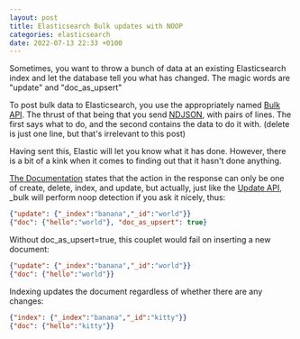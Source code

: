 ```yaml
---
layout: post
title: Elasticsearch Bulk updates with NOOP
categories: elasticsearch
date: 2022-07-13 22:33 +0100
---
```


Sometimes, you want to throw a bunch of data at an existing Elasticsearch
index and let the database tell you what has changed.  The magic words
are "update" and "doc_as_upsert"

To post bulk data to Elasticsearch, you use the appropriately named 
[Bulk API](https://www.elastic.co/guide/en/elasticsearch/reference/current/docs-bulk.html).
The thrust of that being that you send [NDJSON](http://ndjson.org/), with pairs
of lines.  The first says what to do, and the second contains the data to do it with.
(delete is just one line, but that's irrelevant to this post)

Having sent this, Elastic will let you know what it has done.  However, there 
is a bit of a kink when it comes to finding out that it hasn't done anything.

[The Documentation](https://www.elastic.co/guide/en/elasticsearch/reference/current/docs-bulk.html#bulk-api-response-body)
states that the action in the response can only be one of create, delete, index, and update,
but actually, just like the [Update API](https://www.elastic.co/guide/en/elasticsearch/reference/8.3/docs-update.html),
_bulk will perform noop detection if you ask it nicely, thus:

```json
{"update": {"_index":"banana","_id":"world"}}
{"doc": {"hello":"world"}, "doc_as_upsert": true}
```

Without doc_as_upsert=true, this couplet would fail on inserting a 
new document:

```json
{"update": {"_index":"banana","_id":"world"}}
{"doc": {"hello":"world"}}
```

Indexing updates the document regardless of whether there are any changes:

```json
{"index": {"_index":"banana","_id":"kitty"}}
{"doc": {"hello":"kitty"}}
```